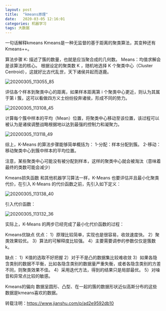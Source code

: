```yaml
---
layout: post
title:  "kmeans原理"
date:   2020-03-05 12:16:01
categories: 机器学习
tags: 大数据
---
```


一句话解释kmeans
Kmeans是一种无监督的基于距离的聚类算法，其变种还有Kmeans++。

算法步骤
K: 描述了簇的数量，也就是应当聚合成的几何数。
Means：均值求解会是该算法的核心。
根据设定的聚类数 K ，随机地选择 K 个聚类中心（Cluster Centroid），这就好比古代乱世，天下诸侯并起而逐鹿。

![20200305_113055_85](https://raw.githubusercontent.com/maolilai/maolilai.github.io/master/_posts/image/20200305_113055_85.png)


评估各个样本到聚类中心的距离，如果样本距离第 i 个聚类中心更近，则认为其属于第 i 簇，这可以看做四方义士纷纷投奔诸侯，形成不同的势力。

![20200305_113108_45](https://raw.githubusercontent.com/maolilai/maolilai.github.io/master/_posts/image/20200305_113108_45.png)


计算每个簇中样本的平均（Mean）位置，将聚类中心移动至该位置，该过程可以被认为是诸侯调整战略根据地以达到最强的控制力和凝聚力。

![20200305_113118_49](https://raw.githubusercontent.com/maolilai/maolilai.github.io/master/_posts/image/20200305_113118_49.png)


综上，K-Means 的算法步骤能够简单概括为：
1-分配：样本分配到簇。
2-移动：移动聚类中心到簇中样本的平均位置。

注意，某些聚类中心可能没有被分配到样本，这样的聚类中心就会被淘汰（意味着最终的类数可能会减少）

Kmeans损失函数
和其他机器学习算法一样，K-Means 也要评估并且最小化聚类代价，在引入 K-Means 的代价函数之前，先引入如下定义：

![20200305_113138_40](https://raw.githubusercontent.com/maolilai/maolilai.github.io/master/_posts/image/20200305_113138_40.png)

引入代价函数：

![20200305_113132_36](https://raw.githubusercontent.com/maolilai/maolilai.github.io/master/_posts/image/20200305_113132_36.png)

实际上，K-Means 的两步已经完成了最小化代价函数的过程：

Kmeans优缺点
优点：
1）原理比较简单，实现也是很容易，收敛速度快。
2）聚类效果较优。
3）算法的可解释度比较强。
4）主要需要调参的参数仅仅是簇数k。

缺点：
1）K值的选取不好把握
2）对于不是凸的数据集比较难收敛
3）如果各隐含类别的数据不平衡，比如各隐含类别的数据量严重失衡，或者各隐含类别的方差不同，则聚类效果不佳。
4）采用迭代方法，得到的结果只是局部最优。
5）对噪音和异常点比较的敏感。

Kmeans的偏向
数据呈圆形、凸型、在一起的簇的数据形状近似高斯分布的这些数据是kmeans喜欢的数据。

转载注明：https://www.jianshu.com/p/ad2e9592db10

